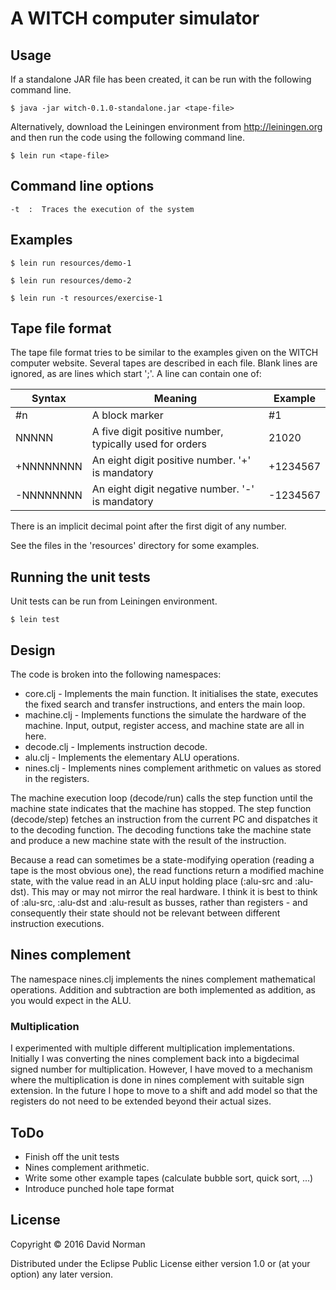 # A WITCH computer simulator

## Usage

If a standalone JAR file has been created, it can be run with the following
command line.

    $ java -jar witch-0.1.0-standalone.jar <tape-file>

Alternatively, download the Leiningen environment from http://leiningen.org
and then run the code using the following command line.

    $ lein run <tape-file>

## Command line options

    -t  :  Traces the execution of the system

## Examples

    $ lein run resources/demo-1

    $ lein run resources/demo-2

    $ lein run -t resources/exercise-1

## Tape file format

The tape file format tries to be similar to the examples given on the WITCH computer
website.  Several tapes are described in each file.  Blank lines are ignored, as are
lines which start ';'.  A line can contain one of:

| Syntax    | Meaning                                                  | Example  |
|-----------|----------------------------------------------------------|----------|
| #n        | A block marker                                           | #1       |
| NNNNN     | A five digit positive number, typically used for orders  | 21020    |
| +NNNNNNNN | An eight digit positive number. '+' is mandatory         | +1234567 |
| -NNNNNNNN | An eight digit negative number. '-' is mandatory         | -1234567 |

There is an implicit decimal point after the first digit of any number.

See the files in the 'resources' directory for some examples.

## Running the unit tests

Unit tests can be run from Leiningen environment.

    $ lein test

## Design

The code is broken into the following namespaces:

* core.clj - Implements the main function.  It initialises the state, executes the
  fixed search and transfer instructions, and enters the main loop.
* machine.clj - Implements functions the simulate the hardware of the machine. Input,
  output, register access, and machine state are all in here.
* decode.clj - Implements instruction decode.
* alu.clj - Implements the elementary ALU operations.
* nines.clj - Implements nines complement arithmetic on values as stored in the registers.

The machine execution loop (decode/run) calls the step function until the machine state
indicates that the machine has stopped.  The step function (decode/step) fetches an
instruction from the current PC and dispatches it to the decoding function.  The decoding
functions take the machine state and produce a new machine state with the result of the
instruction.

Because a read can sometimes be a state-modifying operation (reading a tape is the most
obvious one), the read functions return a modified machine state, with the value read in
an ALU input holding place (:alu-src and :alu-dst).  This may or may not mirror the real
hardware.  I think it is best to think of :alu-src, :alu-dst and :alu-result as busses,
rather than registers - and consequently their state should not be relevant between different
instruction executions.

## Nines complement

The namespace nines.clj implements the nines complement mathematical operations. Addition
and subtraction are both implemented as addition, as you would expect in the ALU.

### Multiplication

I experimented with multiple different multiplication implementations.  Initially I was
converting the nines complement back into a bigdecimal signed number for multiplication.
However, I have moved to a mechanism where the multiplication is done in nines complement
with suitable sign extension.  In the future I hope to move to a shift and add model so
that the registers do not need to be extended beyond their actual sizes.

## ToDo

* Finish off the unit tests
* Nines complement arithmetic.
* Write some other example tapes (calculate bubble sort, quick sort, ...)
* Introduce punched hole tape format

## License

Copyright © 2016 David Norman

Distributed under the Eclipse Public License either version 1.0 or (at
your option) any later version.
